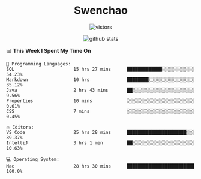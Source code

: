 <h1 align="center">Swenchao</h3>

<p align="center">
  <img src="https://visitor-badge.glitch.me/badge?page_id=Swenchao" alt="vistors" />
</p>

<p align="center">
  <img src="https://github-readme-stats.vercel.app/api?username=Swenchao&count_private=true&show_icons=true&theme=vue-dark&hide_title=true" alt="github stats" />
</p>

<!--START_SECTION:waka-->
📊 **This Week I Spent My Time On** 

```text
💬 Programming Languages: 
SQL                      15 hrs 27 mins      █████████████░░░░░░░░░░░░   54.23% 
Markdown                 10 hrs              ████████░░░░░░░░░░░░░░░░░   35.12% 
Java                     2 hrs 43 mins       ██░░░░░░░░░░░░░░░░░░░░░░░   9.56% 
Properties               10 mins             ░░░░░░░░░░░░░░░░░░░░░░░░░   0.61% 
CSS                      7 mins              ░░░░░░░░░░░░░░░░░░░░░░░░░   0.45%

🔥 Editors: 
VS Code                  25 hrs 28 mins      ██████████████████████░░░   89.37% 
IntelliJ                 3 hrs 1 min         ██░░░░░░░░░░░░░░░░░░░░░░░   10.63%

💻 Operating System: 
Mac                      28 hrs 30 mins      █████████████████████████   100.0%

```


<!--END_SECTION:waka-->
